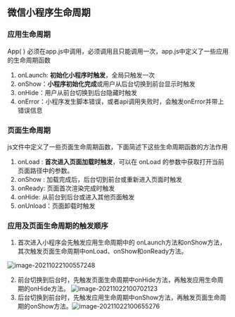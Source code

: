 ## 微信小程序生命周期

### 应用生命周期

App( ) 必须在app.js中调用，必须调用且只能调用一次，app.js中定义了一些应用的生命周期函数 

1. onLaunch: **初始化小程序时触发**，全局只触发一次
2. onShow：**小程序初始化完成**或用户从后台切换到前台显示时触发
3. onHide：用户从前台切换到后台隐藏时触发
4. onError：小程序发生脚本错误，或者api调用失败时，会触发onError并带上错误信息 

### 页面生命周期

js文件中定义了一些页面生命周期函数，下面简述下这些生命周期函数的方法作用

1. onLoad : **首次进入页面加载时触发**，可以在 onLoad 的参数中获取打开当前页面路径中的参数。
2. onShow : 加载完成后，后台切到前台或重新进入页面时触发 
3. onReady: 页面首次渲染完成时触发
4. onHide: 从前台到后台或进入其他页面触发
5. onUnload：页面卸载时触发

### 应用及页面生命周期的触发顺序

1. 首次进入小程序会先触发应用生命周期中的 onLaunch方法和onShow方法，其次触发页面生命周期中onLoad、onShow和onReady方法。

![image-20211022100557248](https://gitee.com/youngstory/images/raw/master/img/202110221005642.png)

2. 前台切换到后台时，先触发页面生命周期中onHide方法，再触发应用生命周期的onHide方法。  ![image-20211022100702123](https://gitee.com/youngstory/images/raw/master/img/202110221007175.png)
3. 后台切换到前台时，先触发应用生命周期中onShow方法，再触发页面生命周期的onShow方法。![image-20211022100655276](https://gitee.com/youngstory/images/raw/master/img/202110221006332.png)